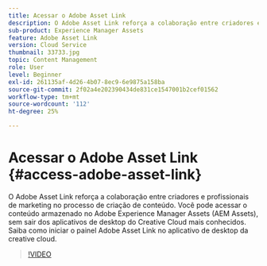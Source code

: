 ```yaml
---
title: Acessar o Adobe Asset Link
description: O Adobe Asset Link reforça a colaboração entre criadores e profissionais de marketing no processo de criação de conteúdo. Você pode acessar o conteúdo armazenado no Adobe Experience Manager Assets (AEM Assets), sem sair dos aplicativos de desktop do Creative Cloud mais conhecidos. Saiba como iniciar o painel Adobe Asset Link no aplicativo de desktop da creative cloud.
sub-product: Experience Manager Assets
feature: Adobe Asset Link
version: Cloud Service
thumbnail: 33733.jpg
topic: Content Management
role: User
level: Beginner
exl-id: 261135af-4d26-4b07-8ec9-6e9875a158ba
source-git-commit: 2f02a4e202390434de831ce1547001b2cef01562
workflow-type: tm+mt
source-wordcount: '112'
ht-degree: 25%

---
```


# Acessar o Adobe Asset Link {#access-adobe-asset-link}

O Adobe Asset Link reforça a colaboração entre criadores e profissionais de marketing no processo de criação de conteúdo. Você pode acessar o conteúdo armazenado no Adobe Experience Manager Assets (AEM Assets), sem sair dos aplicativos de desktop do Creative Cloud mais conhecidos. Saiba como iniciar o painel Adobe Asset Link no aplicativo de desktop da creative cloud.

>[!VIDEO](https://video.tv.adobe.com/v/33733/?quality=12)

